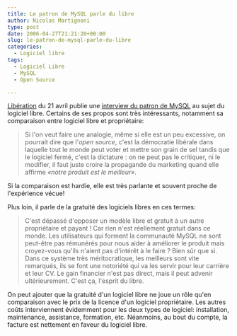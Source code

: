 ```yaml
---
title: Le patron de MySQL parle du libre
author: Nicolas Martignoni
type: post
date: 2006-04-27T21:21:20+00:00
slug: le-patron-de-mysql-parle-du-libre
categories:
  - Logiciel libre
tags:
  - Logiciel Libre
  - MySQL
  - Open Source

---
```

<a href="http://www.liberation.fr/" target="_blank">Libération</a> du 21 avril publie une <a href="http://www.liberation.fr/page.php?Article=376412" target="_blank">interview du patron de MySQL</a> au sujet du logiciel libre. Certains de ses propos sont très intéressants, notamment sa comparaison entre logiciel libre et propriétaire:

> Si l'on veut faire une analogie, même si elle est un peu excessive, on pourrait dire que l'_open source_, c'est la démocratie libérale dans laquelle tout le monde peut voter et mettre son grain de sel tandis que le logiciel fermé, c'est la dictature : on ne peut pas le critiquer, ni le modifier, il faut juste croire la propagande du marketing quand elle affirme _«notre produit est le meilleur»_.

Si la comparaison est hardie, elle est très parlante et souvent proche de l'expérience vécue!

Plus loin, il parle de la gratuité des logiciels libres en ces termes:

> C'est dépassé d'opposer un modèle libre et gratuit à un autre propriétaire et payant ! Car rien n'est réellement gratuit dans ce monde. Les utilisateurs qui forment la communauté MySQL ne sont peut-être pas rémunérés pour nous aider à améliorer le produit mais croyez-vous qu'ils n'aient pas d'intérêt à le faire ? Bien sûr que si. Dans ce système très méritocratique, les meilleurs sont vite remarqués, ils se font une notoriété qui va les servir pour leur carrière et leur CV. Le gain financier n'est pas direct, mais il peut advenir ultérieurement. C'est ça, l'esprit du libre.

On peut ajouter que la gratuité d'un logiciel libre ne joue un rôle qu'en comparaison avec le prix de la licence d'un logiciel propriétaire. Les autres coûts interviennent évidemment pour les deux types de logiciel: installation, maintenance, assistance, formation, etc. Néanmoins, au bout du compte, la facture est nettement en faveur du logiciel libre.